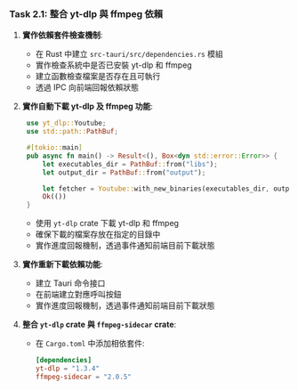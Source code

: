 ### Task 2.1: 整合 yt-dlp 與 ffmpeg 依賴

1. **實作依賴套件檢查機制**:
   - 在 Rust 中建立 `src-tauri/src/dependencies.rs` 模組
   - 實作檢查系統中是否已安裝 yt-dlp 和 ffmpeg
   - 建立函數檢查檔案是否存在且可執行
   - 透過 IPC 向前端回報依賴狀態

2. **實作自動下載 yt-dlp 及 ffmpeg 功能**:
   ```rust
    use yt_dlp::Youtube;
    use std::path::PathBuf;

    #[tokio::main]
    pub async fn main() -> Result<(), Box<dyn std::error::Error>> {
        let executables_dir = PathBuf::from("libs");
        let output_dir = PathBuf::from("output");

        let fetcher = Youtube::with_new_binaries(executables_dir, output_dir).await?;
        Ok(())
    }
    ```
    - 使用 `yt-dlp` crate 下載 yt-dlp 和 ffmpeg
    - 確保下載的檔案存放在指定的目錄中
    - 實作進度回報機制，透過事件通知前端目前下載狀態

3. **實作重新下載依賴功能**:
   - 建立 Tauri 命令接口
   - 在前端建立對應呼叫按鈕
   - 實作進度回報機制，透過事件通知前端目前下載狀態

4. **整合 `yt-dlp` crate 與 `ffmpeg-sidecar` crate**:
   - 在 `Cargo.toml` 中添加相依套件: 
     ```toml
     [dependencies]
     yt-dlp = "1.3.4"
     ffmpeg-sidecar = "2.0.5"
     ```

